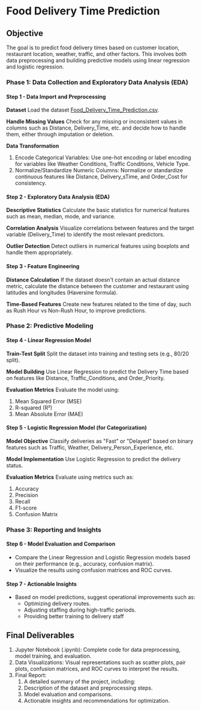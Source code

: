 # Food Delivery Time Prediction

## Objective
 The goal is to predict food delivery times based on customer location, restaurant location, weather, traffic, and other factors. This involves both data preprocessing and building predictive models using linear regression and logistic regression.


### Phase 1: Data Collection and Exploratory Data Analysis (EDA)

#### Step 1 - Data Import and Preprocessing
**Dataset** 
 Load the dataset [Food_Delivery_Time_Prediction.csv](https://drive.google.com/file/d/1gAJGXBob3zRpJkRWQhvf3a94PS6NhGjx/view?usp=sharing).


**Handle Missing Values**
 Check for any missing or inconsistent values in columns such as Distance, Delivery_Time, etc. and decide how to handle them, either through imputation or deletion.

**Data Transformation**
1. Encode Categorical Variables: Use one-hot encoding or label encoding for variables like Weather Conditions, Traffic Conditions, Vehicle Type.
2. Normalize/Standardize Numeric Columns: Normalize or standardize continuous features like Distance, Delivery_sTime, and Order_Cost for consistency.

#### Step 2 - Exploratory Data Analysis (EDA)
**Descriptive Statistics**
Calculate the basic statistics for numerical features such as mean, median, mode, and variance.

**Correlation Analysis**
Visualize correlations between features and the target variable (Delivery_Time) to identify the most relevant predictors.

**Outlier Detection**
Detect outliers in numerical features using boxplots and handle them appropriately.

#### Step 3 - Feature Engineering
**Distance Calculation**
If the dataset doesn't contain an actual distance metric, calculate the distance between the customer and restaurant using latitudes and longitudes (Haversine formula).

**Time-Based Features**
Create new features related to the time of day, such as Rush Hour vs Non-Rush Hour, to improve predictions.



### Phase 2: Predictive Modeling

#### Step 4 - Linear Regression Model
**Train-Test Split**
Split the dataset into training and testing sets (e.g., 80/20 split).

**Model Building**
Use Linear Regression to predict the Delivery Time based on features like Distance, Traffic_Conditions, and Order_Priority.

**Evaluation Metrics**
 Evaluate the model using:
1. Mean Squared Error (MSE)
2. R-squared (R²)
3. Mean Absolute Error (MAE)

#### Step 5 - Logistic Regression Model (for Categorization)
**Model Objective**
 Classify deliveries as "Fast" or "Delayed" based on binary features such as Traffic, Weather, Delivery_Person_Experience, etc.

**Model Implementation**
 Use Logistic Regression to predict the delivery status.

**Evaluation Metrics**
 Evaluate using metrics such as:

1. Accuracy
2. Precision
3. Recall
4. F1-score
5. Confusion Matrix



### Phase 3: Reporting and Insights

#### Step 6 - Model Evaluation and Comparison
* Compare the Linear Regression and Logistic Regression models based on their performance (e.g., accuracy, confusion matrix).
* Visualize the results using confusion matrices and ROC curves.


#### Step 7 - Actionable Insights
* Based on model predictions, suggest operational improvements such as:
    * Optimizing delivery routes.
    * Adjusting staffing during high-traffic periods.
    * Providing better training to delivery staff




## Final Deliverables
1. Jupyter Notebook (.ipynb): Complete code for data preprocessing, model training, and evaluation.
2. Data Visualizations: Visual representations such as scatter plots, pair plots, confusion matrices, and ROC curves to interpret the results.
3. Final Report:
   1. A detailed summary of the project, including:
   2. Description of the dataset and preprocessing steps.
   3. Model evaluation and comparisons.
   4. Actionable insights and recommendations for optimization.


